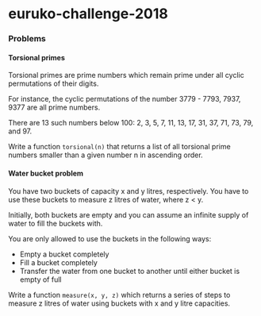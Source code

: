 # euruko-challenge-2018

### Problems

#### Torsional primes
Torsional primes are prime numbers which remain prime under all cyclic permutations of their digits.

For instance, the cyclic permutations of the number 3779 - 7793, 7937, 9377 are all prime numbers.

There are 13 such numbers below 100: 2, 3, 5, 7, 11, 13, 17, 31, 37, 71, 73, 79, and 97.

Write a function `torsional(n)` that returns a list of all torsional prime numbers smaller than a given number n in ascending order.

#### Water bucket problem
You have two buckets of capacity x and y litres, respectively. You have to use these buckets to measure z litres of water, where z < y.

Initially, both buckets are empty and you can assume an infinite supply of water to fill the buckets with.

You are only allowed to use the buckets in the following ways:
* Empty a bucket completely
* Fill a bucket completely
* Transfer the water from one bucket to another until either bucket is empty of full

Write a function `measure(x, y, z)` which returns a series of steps to measure z litres of water using buckets with x and y litre capacities.
